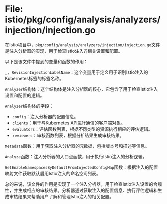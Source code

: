 # File: istio/pkg/config/analysis/analyzers/injection/injection.go

在Istio项目中，`pkg/config/analysis/analyzers/injection/injection.go`文件是注入分析器的实现，用于检查Istio注入的相关设置和配置。

以下是该文件中提到的变量和函数的作用：

`_, RevisionInjectionLabelName`：这个变量用于定义用于识别Istio注入的Kubernetes标签的标签名称。

`Analyzer`结构体：这个结构体是注入分析器的核心，它包含了用于检查Istio注入设置和配置的逻辑。

`Analyzer`结构体的字段：
- `config`：注入分析器的配置信息。
- `clients`：用于与Kubernetes API进行通信的客户端对象。
- `evaluators`：评估函数列表，根据不同类型的资源执行相应的评估逻辑。
- `reviewers`：审核函数列表，根据分析结果生成审核结果。

`Metadata`函数：用于获取注入分析器的元数据，包括版本号和描述等信息。

`Analyze`函数：注入分析器的入口点函数，用于执行Istio注入的分析逻辑。

`GetEnableNamespacesByDefaultFromInjectedConfigMap`函数：根据注入的配置映射文件获取默认启用Istio注入的命名空间列表。

总的来说，该文件的作用是实现了一个注入分析器，用于检查Istio注入设置的合规性，并生成相应的审核结果。分析器通过获取注入的配置信息、执行评估逻辑和生成审核结果来帮助用户了解和管理Istio注入的相关配置。

